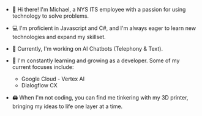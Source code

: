 - 👋 Hi there! I'm Michael, a NYS ITS employee with a passion for using technology to solve problems.
  
- 💻 I'm proficient in Javascript and C#, and I'm always eager to learn new technologies and expand my skillset.
  
- 🏢 Currently, I'm working on AI Chatbots (Telephony & Text).
  
- 🌱 I'm constantly learning and growing as a developer. Some of my current focuses include:
  - Google Cloud - Vertex AI
  - Dialogflow CX
- 🖨️ When I'm not coding, you can find me tinkering with my 3D printer, bringing my ideas to life one layer at a time.

<!---
Michael-Guedko-NYS/Michael-Guedko-NYS is a ✨ special ✨ repository because its `README.md` (this file) appears on your GitHub profile.
You can click the Preview link to take a look at your changes.
--->
